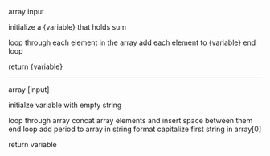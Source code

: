 array input 

initialize a {variable} that holds sum

loop through each element in the array
	add each element to {variable}
end loop

return {variable}

---
array [input]

initialze variable with empty string

loop through array 
	concat array elements and insert space between them
end loop
add period to array in string format
capitalize first string in array[0]

return variable
